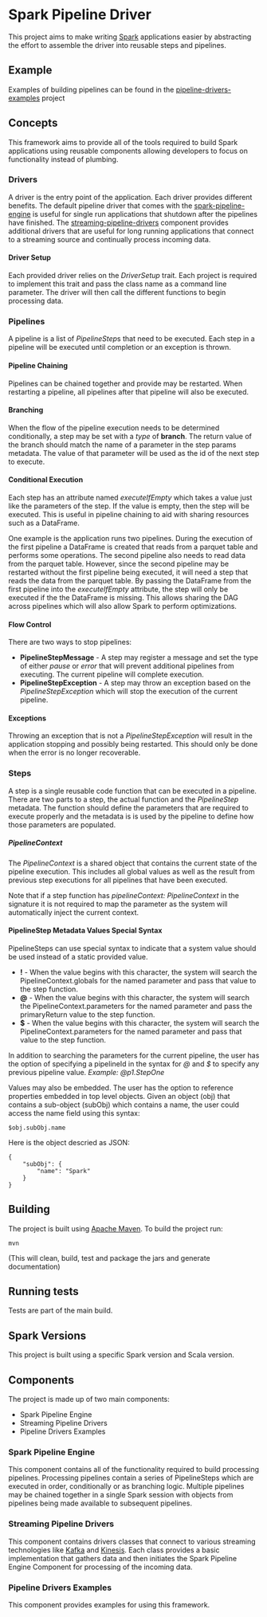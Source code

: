 # Spark Pipeline Driver
This project aims to make writing [Spark](http://spark.apache.org) applications easier by abstracting the effort to assemble the driver into
reusable steps and pipelines.

## Example
Examples of building pipelines can be found in the [pipeline-drivers-examples](/pipeline-drivers-examples) project

## Concepts
This framework aims to provide all of the tools required to build Spark applications using reusable components allowing
developers to focus on functionality instead of plumbing.

### Drivers
A driver is the entry point of the application. Each driver provides different benefits. The default pipeline driver that
comes with the [spark-pipeline-engine](/spark-pipeline-engine) is useful for single run applications that shutdown after the pipelines have
finished. The [streaming-pipeline-drivers](/streaming-pipeline-drivers) component provides additional drivers that are useful for long running 
applications that connect to a streaming source and continually process incoming data.

#### Driver Setup
Each provided driver relies on the *DriverSetup* trait. Each project is required to implement this trait and pass the
class name as a command line parameter. The driver will then call the different functions to begin processing data. 

### Pipelines
A pipeline is a list of *PipelineStep*s that need to be executed. Each step in a pipeline will be executed until
completion or an exception is thrown. 

#### Pipeline Chaining
Pipelines can be chained together and provide may be restarted. When restarting a pipeline, all
pipelines after that pipeline will also be executed.

#### Branching
When the flow of the pipeline execution needs to be determined conditionally, a step may be set with a *type* of **branch**.
The return value of the branch should match the name of a parameter in the step params metadata. The value of that parameter
will be used as the id of the next step to execute.

#### Conditional Execution
Each step has an attribute named *executeIfEmpty* which takes a value just like the parameters of the step. If the value
is empty, then the step will be executed. This is useful in pipeline chaining to aid with sharing resources such as a 
DataFrame. 

One example is the application runs two pipelines. During the execution of the first pipeline a DataFrame is created that
reads from a parquet table and performs some operations. The second pipeline also needs to read data from the parquet table.
However, since the second pipeline may be restarted without the first pipeline being executed, it will need a step that
reads the data from the parquet table. By passing the DataFrame from the first pipeline into the *executeIfEmpty* attribute,
the step will only be executed if the the DataFrame is missing. This allows sharing the DAG across pipelines which will
also allow Spark to perform optimizations.

#### Flow Control
There are two ways to stop pipelines:

* **PipelineStepMessage** - A step may register a message and set the type of either *pause* or *error* that will prevent
additional pipelines from executing. The current pipeline will complete execution.
* **PipelineStepException** - A step may throw an exception based on the *PipelineStepException* which will stop the
execution of the current pipeline.

#### Exceptions
Throwing an exception that is not a *PipelineStepException* will result in the application stopping and possibly being
restarted. This should only be done when the error is no longer recoverable.

### Steps
A step is a single reusable code function that can be executed in a pipeline. There are two parts to a step, the actual
function and the *PipelineStep* metadata. The function should define the parameters that are required to execute properly
and the metadata is is used by the pipeline to define how those parameters are populated.

##### PipelineContext
The *PipelineContext* is a shared object that contains the current state of the pipeline execution. This includes all
global values as well as the result from previous step executions for all pipelines that have been executed.

Note that if a step function has *pipelineContext: PipelineContext* in the signature it is not required to map the parameter 
as the system will automatically inject the current context.

#### PipelineStep Metadata Values Special Syntax
PipelineSteps can use special syntax to indicate that a system value should be used instead of a static provided value.

* **!** - When the value begins with this character, the system will search the PipelineContext.globals for the named parameter and pass that value to the step function.
* **@** - When the value begins with this character, the system will search the PipelineContext.parameters for the named parameter and pass the primaryReturn value to the step function.
* **$** - When the value begins with this character, the system will search the PipelineContext.parameters for the named parameter and pass that value to the step function.

In addition to searching the parameters for the current pipeline, the user has the option of specifying a pipelineId in 
the syntax for *@* and *$* to specify any previous pipeline value. *Example: @p1.StepOne*

Values may also be embedded. The user has the option to reference properties embedded in top level objects. Given an 
object (obj) that contains a sub-object (subObj) which contains a name, the user could access the name field using this
syntax:

	$obj.subObj.name
	
Here is the object descried as JSON:

	{
		"subObj": {
			"name": "Spark"
		}
	} 

## Building
The project is built using [Apache Maven](http://maven.apache.org/).
To build the project run:

	mvn

(This will clean, build, test and package the jars and generate documentation)

## Running tests
Tests are part of the main build.

## Spark Versions
This project is built using a specific Spark version and Scala version.

## Components
The project is made up of two main components:

* Spark Pipeline Engine
* Streaming Pipeline Drivers
* Pipeline Drivers Examples

### Spark Pipeline Engine
This component contains all of the functionality required to build processing pipelines. Processing pipelines contain a
series of PipelineSteps which are executed in order, conditionally or as branching logic. Multiple pipelines may be
chained together in a single Spark session with objects from pipelines being made available to subsequent pipelines.

### Streaming Pipeline Drivers
This component contains drivers classes that connect to various streaming technologies like [Kafka](http://kafka.apache.org/) and [Kinesis](https://aws.amazon.com/kinesis/). Each
class provides a basic implementation that gathers data and then initiates the Spark Pipeline Engine Component for
processing of the incoming data.

### Pipeline Drivers Examples
This component provides examples for using this framework.